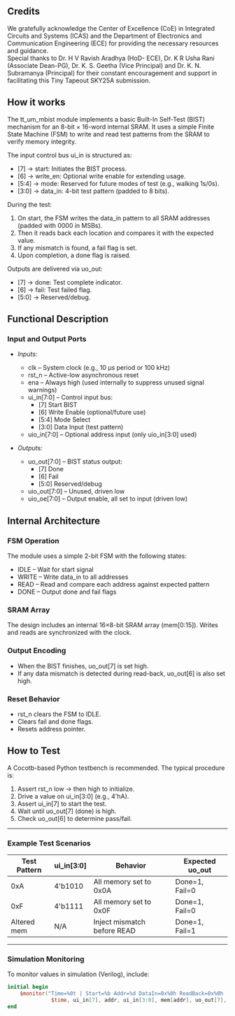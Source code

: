 <!---

This file is used to generate your project datasheet. Please fill in the information below and delete any unused
sections.

You can also include images in this folder and reference them in the markdown. Each image must be less than
512 kb in size, and the combined size of all images must be less than 1 MB.
-->

## Credits

We gratefully acknowledge the Center of Excellence (CoE) in Integrated Circuits and Systems (ICAS) and the Department of Electronics and Communication Engineering (ECE) for providing the necessary resources and guidance.  
Special thanks to Dr. H V Ravish Aradhya (HoD- ECE), Dr. K R Usha Rani (Associate Dean-PG), Dr. K. S. Geetha (Vice Principal) and Dr. K. N. Subramanya (Principal) for their constant encouragement and support in facilitating this Tiny Tapeout SKY25A submission.

## How it works

The tt_um_mbist module implements a basic Built-In Self-Test (BIST) mechanism for an 8-bit × 16-word internal SRAM. It uses a simple Finite State Machine (FSM) to write and read test patterns from the SRAM to verify memory integrity.

The input control bus ui_in is structured as:
- [7] → start: Initiates the BIST process.
- [6] → write_en: Optional write enable for extending usage.
- [5:4] → mode: Reserved for future modes of test (e.g., walking 1s/0s).
- [3:0] → data_in: 4-bit test pattern (padded to 8 bits).

During the test:
1. On start, the FSM writes the data_in pattern to all SRAM addresses (padded with 0000 in MSBs).
2. Then it reads back each location and compares it with the expected value.
3. If any mismatch is found, a fail flag is set.
4. Upon completion, a done flag is raised.

Outputs are delivered via uo_out:
- [7] → done: Test complete indicator.
- [6] → fail: Test failed flag.
- [5:0] → Reserved/debug.

## Functional Description

### Input and Output Ports

- *Inputs:*
  - clk – System clock (e.g., 10 µs period or 100 kHz)
  - rst_n – Active-low asynchronous reset
  - ena – Always high (used internally to suppress unused signal warnings)
  - ui_in[7:0] – Control input bus:
    - [7] Start BIST
    - [6] Write Enable (optional/future use)
    - [5:4] Mode Select
    - [3:0] Data Input (test pattern)
  - uio_in[7:0] – Optional address input (only uio_in[3:0] used)

- *Outputs:*
  - uo_out[7:0] – BIST status output:
    - [7] Done
    - [6] Fail
    - [5:0] Reserved/debug
  - uio_out[7:0] – Unused, driven low
  - uio_oe[7:0] – Output enable, all set to input (driven low)

## Internal Architecture

### FSM Operation

The module uses a simple 2-bit FSM with the following states:
- IDLE – Wait for start signal
- WRITE – Write data_in to all addresses
- READ – Read and compare each address against expected pattern
- DONE – Output done and fail flags

### SRAM Array

The design includes an internal 16×8-bit SRAM array (mem[0:15]). Writes and reads are synchronized with the clock.

### Output Encoding

- When the BIST finishes, uo_out[7] is set high.
- If any data mismatch is detected during read-back, uo_out[6] is also set high.

### Reset Behavior

- rst_n clears the FSM to IDLE.
- Clears fail and done flags.
- Resets address pointer.

## How to Test

A Cocotb-based Python testbench is recommended. The typical procedure is:

1. Assert rst_n low → then high to initialize.
2. Drive a value on ui_in[3:0] (e.g., 4'hA).
3. Assert ui_in[7] to start the test.
4. Wait until uo_out[7] (done) is high.
5. Check uo_out[6] to determine pass/fail.

---

### Example Test Scenarios

| Test Pattern | ui_in[3:0] | Behavior                      | Expected uo_out |
|--------------|--------------|-------------------------------|-------------------|
| 0xA        | 4'b1010    | All memory set to 0x0A        | Done=1, Fail=0    |
| 0xF        | 4'b1111    | All memory set to 0x0F        | Done=1, Fail=0    |
| Altered mem  | N/A          | Inject mismatch before READ   | Done=1, Fail=1    |

---

### Simulation Monitoring

To monitor values in simulation (Verilog), include:

```verilog
initial begin
    $monitor("Time=%0t | Start=%b Addr=%d DataIn=0x%0h ReadBack=0x%0h | Done=%b Fail=%b",
              $time, ui_in[7], addr, ui_in[3:0], mem[addr], uo_out[7], uo_out[6]);
end
```